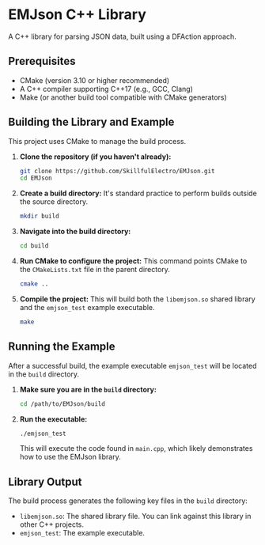 # EMJson C++ Library

A C++ library for parsing JSON data, built using a DFAction approach.

## Prerequisites

*   CMake (version 3.10 or higher recommended)
*   A C++ compiler supporting C++17 (e.g., GCC, Clang)
*   Make (or another build tool compatible with CMake generators)

## Building the Library and Example

This project uses CMake to manage the build process.

1.  **Clone the repository (if you haven't already):**
    ```bash
    git clone https://github.com/SkillfulElectro/EMJson.git
    cd EMJson
    ```

2.  **Create a build directory:**
    It's standard practice to perform builds outside the source directory.
    ```bash
    mkdir build
    ```

3.  **Navigate into the build directory:**
    ```bash
    cd build
    ```

4.  **Run CMake to configure the project:**
    This command points CMake to the `CMakeLists.txt` file in the parent directory.
    ```bash
    cmake ..
    ```

5.  **Compile the project:**
    This will build both the `libemjson.so` shared library and the `emjson_test` example executable.
    ```bash
    make
    ```

## Running the Example

After a successful build, the example executable `emjson_test` will be located in the `build` directory.

1.  **Make sure you are in the `build` directory:**
    ```bash
    cd /path/to/EMJson/build 
    ```

2.  **Run the executable:**
    ```bash
    ./emjson_test
    ```
    This will execute the code found in `main.cpp`, which likely demonstrates how to use the EMJson library.

## Library Output

The build process generates the following key files in the `build` directory:

*   `libemjson.so`: The shared library file. You can link against this library in other C++ projects.
*   `emjson_test`: The example executable.
